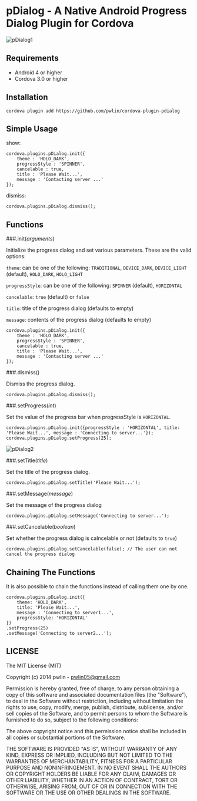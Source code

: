 pDialog - A Native Android Progress Dialog Plugin for Cordova
======================

![pDialog1](http://i.imgur.com/LmAZa2d.png)


Requirements
-------------
- Android 4 or higher
- Cordova 3.0 or higher

Installation
-------------
    cordova plugin add https://github.com/pwlin/cordova-plugin-pdialog
    
Simple Usage
-------------
show:

    cordova.plugins.pDialog.init({
        theme : 'HOLO_DARK',
        progressStyle : 'SPINNER',
        cancelable : true,
        title : 'Please Wait...',
        message : 'Contacting server ...'
    });

dismiss:

    cordova.plugins.pDialog.dismiss();


Functions
----------

###.init(_arguments_)

Initialize the progress dialog and set various parameters.
These are the valid options:

`theme`: can be one of the following:
`TRADITIONAL`, `DEVICE_DARK`, `DEVICE_LIGHT` (default), `HOLO_DARK`, `HOLO_LIGHT`


`progressStyle`: can be one of the following:
`SPINNER` (default), `HORIZONTAL`

`cancelable`: `true` (default) or `false`

`title`: title of the progress dialog (defaults to empty)

`message`: contents of the progress dialog (defaults to empty)

    cordova.plugins.pDialog.init({
        theme : 'HOLO_DARK',
        progressStyle : 'SPINNER',
        cancelable : true,
        title : 'Please Wait...',
        message : 'Contacting server ...'
    });

###.dismiss()

Dismiss the progress dialog.

    cordova.plugins.pDialog.dismiss();

###.setProgress(_int_)

Set the value of the progress bar when progressStyle is `HORIZONTAL`.
    
    cordova.plugins.pDialog.init({progressStyle : 'HORIZONTAL', title: 'Please Wait...', message : 'Connecting to server...'});
    cordova.plugins.pDialog.setProgress(25);
    
![pDialog2](http://i.imgur.com/7k2docz.png)


###.setTitle(_title_)

Set the title of the progress dialog.
    
    cordova.plugins.pDialog.setTitle('Please Wait...');
    
###.setMessage(_message_)

Set the message of the progress dialog

    cordova.plugins.pDialog.setMessage('Connecting to server...');   
    
###.setCancelable(_boolean_)

Set whether the progress dialog is calncelable or not (defaults to `true`)

    cordova.plugins.pDialog.setCancelable(false); // The user can not cancel the progress dialog  
    

Chaining The Functions
-----------------------

It is also possible to chain the functions instead of calling them one by one.

    cordova.plugins.pDialog.init({
        theme: 'HOLO_DARK',
        title: 'Please Wait...',
        message : 'Connecting to server1...',
        progressStyle: 'HORIZONTAL'
    })
    .setProgress(25)
    .setMessage('Connecting to server2...');

LICENSE
--------
The MIT License (MIT)

Copyright (c) 2014 pwlin - pwlin05@gmail.com

Permission is hereby granted, free of charge, to any person obtaining a copy of
this software and associated documentation files (the "Software"), to deal in
the Software without restriction, including without limitation the rights to
use, copy, modify, merge, publish, distribute, sublicense, and/or sell copies of
the Software, and to permit persons to whom the Software is furnished to do so,
subject to the following conditions:

The above copyright notice and this permission notice shall be included in all
copies or substantial portions of the Software.

THE SOFTWARE IS PROVIDED "AS IS", WITHOUT WARRANTY OF ANY KIND, EXPRESS OR
IMPLIED, INCLUDING BUT NOT LIMITED TO THE WARRANTIES OF MERCHANTABILITY, FITNESS
FOR A PARTICULAR PURPOSE AND NONINFRINGEMENT. IN NO EVENT SHALL THE AUTHORS OR
COPYRIGHT HOLDERS BE LIABLE FOR ANY CLAIM, DAMAGES OR OTHER LIABILITY, WHETHER
IN AN ACTION OF CONTRACT, TORT OR OTHERWISE, ARISING FROM, OUT OF OR IN
CONNECTION WITH THE SOFTWARE OR THE USE OR OTHER DEALINGS IN THE SOFTWARE.

    